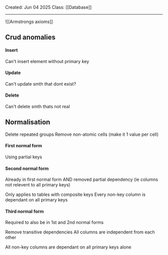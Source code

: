 Created: Jun 04 2025
Class: [[Database]] 
- - -
![[Armstrongs axioms]]

## Crud anomalies

#### Insert
Can't insert element without primary key

#### Update
Can't update smth that dont exist?

#### Delete 
Can't delete smth thats not real


## Normalisation
Delete repeated groups
Remove non-atomic cells (make it 1 value per cell)

#### First normal form
Using partial keys

#### Second normal form
Already in first normal form AND removed partial dependency (ie columns not relevent to all primary keys)

Only applies to tables with composite keys
Every non-key column is dependant on all primary keys

#### Third normal form
Required to also be in 1st and 2nd normal forms

Remove transitive dependencies
All columns are independent from each other

All non-key columns are dependant on all primary keys alone